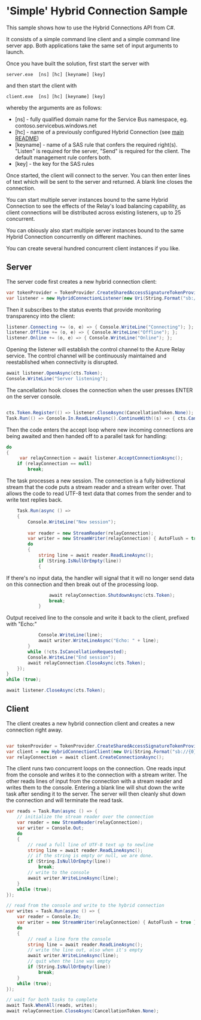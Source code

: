 # 'Simple' Hybrid Connection Sample 

This sample shows how to use the Hybrid Connections API from C#.

It consists of a simple command line client and a simple command line server
app. Both applications take the same set of input arguments to launch.

Once you have built the solution, first start the server with 

```server.exe  [ns] [hc] [keyname] [key]```

and then start the client with 

```client.exe  [ns] [hc] [keyname] [key]```

whereby the arguments are as follows:

* [ns] - fully qualified domain name for the Service Bus namespace, eg. contoso.servicebus.windows.net
* [hc] - name of a previously configured Hybrid Connection (see [main README](../../README.md))
* [keyname] - name of a SAS rule that confers the required right(s). "Listen" is required for the 
server, "Send" is required for the client. The default management rule confers both.
* [key] - the key for the SAS rules

Once started, the client will connect to the server. You can then enter lines of text
which will be sent to the server and returned. A blank line closes the connection.

You can start multiple server instances bound to the same Hybrid Connection to
see the effects of the Relay's load balancing capability, as client connections will be
distributed across existing listeners, up to 25 concurrent.

You can obiously also start multiple server instances bound to the same Hybrid Connection
concurrently on different machines.   

You can create several hundred concurrent client instances if you like. 

## Server 

The server code first creates a new hybrid connection client:

``` C#
var tokenProvider = TokenProvider.CreateSharedAccessSignatureTokenProvider(keyname, key);
var listener = new HybridConnectionListener(new Uri(String.Format("sb://{0}/{1}", ns, hc)), tokenProvider);
``` 

Then it subscribes to the status events that provide monitoring transparency into the client:

``` C# 
listener.Connecting += (o, e) => { Console.WriteLine("Connecting"); };
listener.Offline += (o, e) => { Console.WriteLine("Offline"); };
listener.Online += (o, e) => { Console.WriteLine("Online"); };
``` 

Opening the listener will establish the control channel to the Azure Relay
service. The control channel will be continuously maintained and reestablished
when connectivity is disrupted.

``` C#
await listener.OpenAsync(cts.Token);
Console.WriteLine("Server listening");

``` 

The cancellation hook closes the connection when the user presses ENTER on the
server console.

``` C#

cts.Token.Register(() => listener.CloseAsync(CancellationToken.None));
Task.Run(() => Console.In.ReadLineAsync().ContinueWith((s) => { cts.Cancel(); }));

``` 

Then the code enters the accept loop where new incoming connections are being
awaited and then handed off to a parallel task for handling: 

``` C#
do
{
     var relayConnection = await listener.AcceptConnectionAsync();
    if (relayConnection == null)
        break;
```

The task processes a new session. The connection is a fully bidrectional stream
that the code puts a stream reader and a stream writer over. That allows the
code to read UTF-8 text data that comes from the sender and to write text
replies back.

``` C#
    Task.Run(async () =>
    {
        Console.WriteLine("New session");
        
        var reader = new StreamReader(relayConnection);
        var writer = new StreamWriter(relayConnection) { AutoFlush = true };
        do
        {
            string line = await reader.ReadLineAsync();
            if (String.IsNullOrEmpty(line))
            {
```
                
If there's no input data, the handler will signal that it will no longer send data
on this connection and then break out of the processing loop.

``` C#                
                await relayConnection.ShutdownAsync(cts.Token);
                break;
            }
```

Output received line to the console and write it back to the client, prefixed with "Echo:"

```C#            
            Console.WriteLine(line);
            await writer.WriteLineAsync("Echo: " + line);
        }
        while (!cts.IsCancellationRequested);
        Console.WriteLine("End session");
        await relayConnection.CloseAsync(cts.Token);
    });
}
while (true);

await listener.CloseAsync(cts.Token); 
```

## Client

The client creates a new hybrid connection client and creates a new connection
right away.

``` C#

var tokenProvider = TokenProvider.CreateSharedAccessSignatureTokenProvider(keyname, key);
var client = new HybridConnectionClient(new Uri(String.Format("sb://{0}/{1}", ns, hc)),tokenProvider);
var relayConnection = await client.CreateConnectionAsync();

``` 

The client runs two concurrent loops on the connection. One reads input from the console
and writes it to the connection with a stream writer. The other reads lines of
input from the connection with a stream reader and writes them to the console.
Entering a blank line will shut down the write task after sending it to the
server. The server will then cleanly shut down the connection and will
terminate the read task.


``` C#
var reads = Task.Run(async () => {
    // initialize the stream reader over the connection
    var reader = new StreamReader(relayConnection);
    var writer = Console.Out;
    do
    {
        // read a full line of UTF-8 text up to newline
        string line = await reader.ReadLineAsync();
        // if the string is empty or null, we are done.
        if (String.IsNullOrEmpty(line))
            break;
        // write to the console
        await writer.WriteLineAsync(line);
    }
    while (true);
});

// read from the console and write to the hybrid connection
var writes = Task.Run(async () => {
    var reader = Console.In;
    var writer = new StreamWriter(relayConnection) { AutoFlush = true };
    do
    {
        // read a line form the console
        string line = await reader.ReadLineAsync();
        // write the line out, also when it's empty
        await writer.WriteLineAsync(line);
        // quit when the line was empty
        if (String.IsNullOrEmpty(line))
            break;
    }
    while (true);
});

// wait for both tasks to complete
await Task.WhenAll(reads, writes);
await relayConnection.CloseAsync(CancellationToken.None);

```


